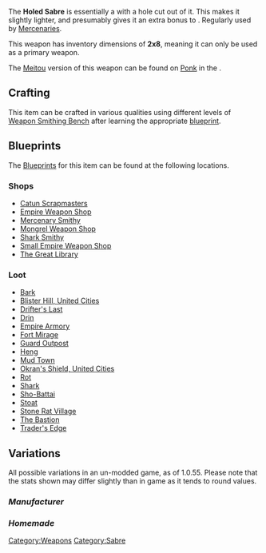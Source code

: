 The **Holed Sabre** is essentially a [](Horse_Chopper.md) with a hole cut out of it. This makes
it slightly lighter, and presumably gives it an extra bonus to [](Melee_Defence.md). Regularly used by
[Mercenaries](02%20-%20Projects%20&%20Wikis/Kenshi/Kenshi%20Wiki/Kenshi%20Wiki%20Template/Mercenary_Guild.md "wikilink").

This weapon has inventory dimensions of **2x8**, meaning it can only be
used as a primary weapon.

The [Meitou](Meitou.md "wikilink") version of this weapon can be found on
[Ponk](Ponk.md "wikilink") in the [](Tower_of_Abuse.md).

## Crafting

This item can be crafted in various qualities using different levels of
[Weapon Smithing Bench](Weapon_Smithing_Bench.md "wikilink") after learning
the appropriate [blueprint](Blueprints.md "wikilink").

## Blueprints

The [Blueprints](Blueprints.md "wikilink") for this item can be found at
the following locations.

### Shops

- [Catun Scrapmasters](Catun_Scrapmasters.md "wikilink")
- [Empire Weapon Shop](Empire_Weapon_Shop.md "wikilink")
- [Mercenary Smithy](Mercenary_Smithy.md "wikilink")
- [Mongrel Weapon Shop](Mongrel_Weapon_Shop.md "wikilink")
- [Shark Smithy](Shark_Smithy.md "wikilink")
- [Small Empire Weapon Shop](Small_Empire_Weapon_Shop.md "wikilink")
- [The Great Library](The_Great_Library.md "wikilink")

### Loot

- [Bark](Bark.md "wikilink")
- [Blister Hill, United Cities](Blister_Hill,_United_Cities "wikilink")
- [Drifter's Last](Drifter's_Last.md "wikilink")
- [Drin](Drin.md "wikilink")
- [Empire Armory](Empire_Armory.md "wikilink")
- [Fort Mirage](Fort_Mirage.md "wikilink")
- [Guard Outpost](Guard_Outpost.md "wikilink")
- [Heng](Heng.md "wikilink")
- [Mud Town](Mud_Town.md "wikilink")
- [Okran's Shield, United
  Cities](Okran's_Shield,_United_Cities "wikilink")
- [Rot](Rot.md "wikilink")
- [Shark](Shark.md "wikilink")
- [Sho-Battai](Sho-Battai.md "wikilink")
- [Stoat](Stoat.md "wikilink")
- [Stone Rat Village](Stone_Rat_Village.md "wikilink")
- [The Bastion](The_Bastion.md "wikilink")
- [Trader's Edge](Trader's_Edge.md "wikilink")

## Variations

All possible variations in an un-modded game, as of 1.0.55. Please note
that the stats shown may differ slightly than in game as it tends to
round values.

### *Manufacturer*

### *Homemade*

[Category:Weapons](Category:Weapons "wikilink")
[Category:Sabre](Category:Sabre "wikilink")
